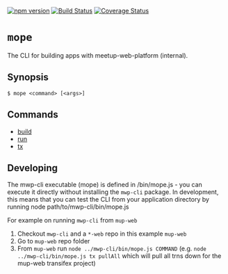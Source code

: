 [![npm version](https://badge.fury.io/js/mwp-cli.svg)](https://badge.fury.io/js/mwp-cli)
[![Build Status](https://travis-ci.org/meetup/mwp-cli.svg?branch=master)](https://travis-ci.org/meetup/mwp-cli)
[![Coverage Status](https://coveralls.io/repos/github/meetup/mwp-cli/badge.svg?branch=master)](https://coveralls.io/github/meetup/mwp-cli?branch=master)

# `mope`

The CLI for building apps with meetup-web-platform (internal).

## Synopsis

```
$ mope <command> [<args>]
```

## Commands

- [build](docs/build.md)
- [run](docs/run.md)
- [tx](docs/tx.md)


## Developing
The mwp-cli executable (mope) is defined in /bin/mope.js - you can execute it directly without installing the `mwp-cli` package. In development, this means that you can test the CLI from your application directory by running node path/to/mwp-cli/bin/mope.js

For example on running `mwp-cli` from `mup-web`
1. Checkout `mwp-cli` and a `*-web` repo in this example `mup-web`
2. Go to `mup-web` repo folder
3. From `mup-web` run `node ../mwp-cli/bin/mope.js COMMAND` (e.g. `node ../mwp-cli/bin/mope.js tx pullAll` which will pull all trns down for the mup-web transifex project)

